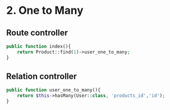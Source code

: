 # 2. One to Many

## Route controller

```php
public function index(){
    return Product::find(1)->user_one_to_many;
}
```

## Relation controller

```php
public function user_one_to_many(){
    return $this->hasMany(User::class, 'products_id','id');
}
```
